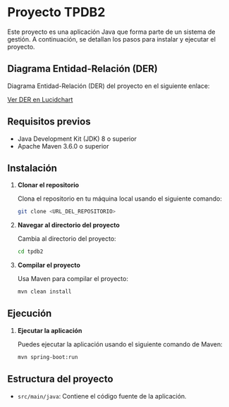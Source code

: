# Proyecto TPDB2

Este proyecto es una aplicación Java que forma parte de un sistema de gestión. A continuación, se detallan los pasos para instalar y ejecutar el proyecto.

## Diagrama Entidad-Relación (DER)

Diagrama Entidad-Relación (DER) del proyecto en el siguiente enlace:

[Ver DER en Lucidchart](https://lucid.app/lucidchart/d55fbfb8-cac6-4ba9-ba2e-6f6c01b6e6c2/edit?invitationId=inv_4c65bd8b-1f3a-40a6-945d-902c8c99ab5a&page=0_0#)

## Requisitos previos

- Java Development Kit (JDK) 8 o superior
- Apache Maven 3.6.0 o superior

## Instalación

1. **Clonar el repositorio**

   Clona el repositorio en tu máquina local usando el siguiente comando:

   ```bash
   git clone <URL_DEL_REPOSITORIO>
   ```

2. **Navegar al directorio del proyecto**

   Cambia al directorio del proyecto:

   ```bash
   cd tpdb2
   ```

3. **Compilar el proyecto**

   Usa Maven para compilar el proyecto:

   ```bash
   mvn clean install
   ```

## Ejecución

1. **Ejecutar la aplicación**

   Puedes ejecutar la aplicación usando el siguiente comando de Maven:

   ```bash
   mvn spring-boot:run
   ```

## Estructura del proyecto

- `src/main/java`: Contiene el código fuente de la aplicación.
